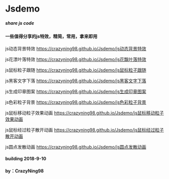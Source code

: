 # Jsdemo

##### share js code

#### 一些值得分享的js特效，精简，常用，拿来即用

js动态背景特效
https://crazyning98.github.io/Jsdemo/js动态背景特效

js花漂叶落特效
https://crazyning98.github.io/Jsdemo/js花飘叶落特效

js鼠标粒子跟随
https://crazyning98.github.io/Jsdemo/js鼠标粒子跟随

js黑客文字下落
https://crazyning98.github.io/Jsdemo/js黑客文字下落

js生成印章图案
https://crazyning98.github.io/Jsdemo/js生成印章图案

js色彩粒子背景
https://crazyning98.github.io/Jsdemo/js色彩粒子背景

js鼠标移动粒子效果动画
https://crazyning98.github.io/Jsdemo/js鼠标移动粒子效果动画

js鼠标经过粒子散开动画
https://crazyning98.github.io/Jsdemo/js鼠标经过粒子散开动画

js圆点发散动画
https://crazyning98.github.io/Jsdemo/js圆点发散动画



#### 											building 2018-9-10

#### 											by：CrazyNing98